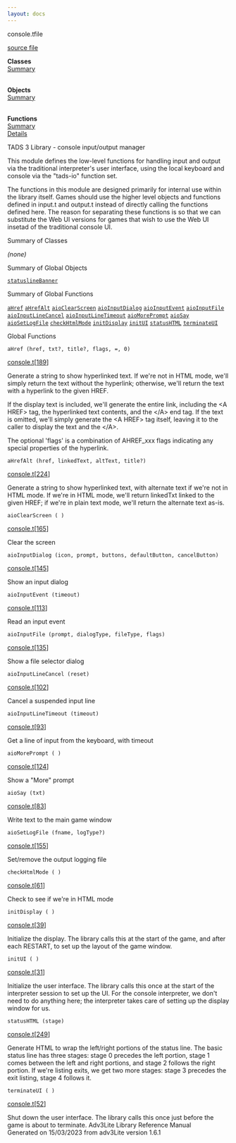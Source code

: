 ```yaml
---
layout: docs
---
```

<span class="title">console.t</span><span class="type">file</span>

[source file](../source/console.t.html)

**Classes**  
[Summary](#_ClassSummary_)  
 

**Objects**  
[Summary](#_ObjectSummary_)  
 

**Functions**  
[Summary](#_FunctionSummary_)  
[Details](#_Functions_)



TADS 3 Library - console input/output manager

This module defines the low-level functions for handling input and
output via the traditional interpreter's user interface, using the local
keyboard and console via the "tads-io" function set.

The functions in this module are designed primarily for internal use
within the library itself. Games should use the higher level objects and
functions defined in input.t and output.t instead of directly calling
the functions defined here. The reason for separating these functions is
so that we can substitute the Web UI versions for games that wish to use
the Web UI insetad of the traditional console UI.



<span id="_ClassSummary_"></span>



<span class="hdln">Summary of Classes</span>  



*(none)* <span id="_ObjectSummary_"></span>



<span class="hdln">Summary of Global Objects</span>  



[`statuslineBanner`](../object/statuslineBanner1.html)
<span id="FunctionSummary_"></span>



<span class="hdln">Summary of Global Functions</span>  



[`aHref`](#aHref) [`aHrefAlt`](#aHrefAlt) [`aioClearScreen`](#aioClearScreen) [`aioInputDialog`](#aioInputDialog) [`aioInputEvent`](#aioInputEvent) [`aioInputFile`](#aioInputFile) [`aioInputLineCancel`](#aioInputLineCancel) [`aioInputLineTimeout`](#aioInputLineTimeout) [`aioMorePrompt`](#aioMorePrompt) [`aioSay`](#aioSay) [`aioSetLogFile`](#aioSetLogFile) [`checkHtmlMode`](#checkHtmlMode) [`initDisplay`](#initDisplay) [`initUI`](#initUI) [`statusHTML`](#statusHTML) [`terminateUI`](#terminateUI)

<span id="_Functions_"></span>



<span class="hdln">Global Functions</span>  



<span id="aHref"></span>

`aHref (href, txt?, title?, flags, =, 0)`

[console.t](../file/console.t.html)\[[189](../source/console.t.html#189)\]



Generate a string to show hyperlinked text. If we're not in HTML mode,
we'll simply return the text without the hyperlink; otherwise, we'll
return the text with a hyperlink to the given HREF.

If the display text is included, we'll generate the entire link,
including the \<A HREF\> tag, the hyperlinked text contents, and the
\</A\> end tag. If the text is omitted, we'll simply generate the \<A
HREF\> tag itself, leaving it to the caller to display the text and the
\</A\>.

The optional 'flags' is a combination of AHREF_xxx flags indicating any
special properties of the hyperlink.



<span id="aHrefAlt"></span>

`aHrefAlt (href, linkedText, altText, title?)`

[console.t](../file/console.t.html)\[[224](../source/console.t.html#224)\]



Generate a string to show hyperlinked text, with alternate text if we're
not in HTML mode. If we're in HTML mode, we'll return linkedTxt linked
to the given HREF; if we're in plain text mode, we'll return the
alternate text as-is.



<span id="aioClearScreen"></span>

`aioClearScreen ( )`

[console.t](../file/console.t.html)\[[165](../source/console.t.html#165)\]



Clear the screen



<span id="aioInputDialog"></span>

`aioInputDialog (icon, prompt, buttons, defaultButton, cancelButton)`

[console.t](../file/console.t.html)\[[145](../source/console.t.html#145)\]



Show an input dialog



<span id="aioInputEvent"></span>

`aioInputEvent (timeout)`

[console.t](../file/console.t.html)\[[113](../source/console.t.html#113)\]



Read an input event



<span id="aioInputFile"></span>

`aioInputFile (prompt, dialogType, fileType, flags)`

[console.t](../file/console.t.html)\[[135](../source/console.t.html#135)\]



Show a file selector dialog



<span id="aioInputLineCancel"></span>

`aioInputLineCancel (reset)`

[console.t](../file/console.t.html)\[[102](../source/console.t.html#102)\]



Cancel a suspended input line



<span id="aioInputLineTimeout"></span>

`aioInputLineTimeout (timeout)`

[console.t](../file/console.t.html)\[[93](../source/console.t.html#93)\]



Get a line of input from the keyboard, with timeout



<span id="aioMorePrompt"></span>

`aioMorePrompt ( )`

[console.t](../file/console.t.html)\[[124](../source/console.t.html#124)\]



Show a "More" prompt



<span id="aioSay"></span>

`aioSay (txt)`

[console.t](../file/console.t.html)\[[83](../source/console.t.html#83)\]



Write text to the main game window



<span id="aioSetLogFile"></span>

`aioSetLogFile (fname, logType?)`

[console.t](../file/console.t.html)\[[155](../source/console.t.html#155)\]



Set/remove the output logging file



<span id="checkHtmlMode"></span>

`checkHtmlMode ( )`

[console.t](../file/console.t.html)\[[61](../source/console.t.html#61)\]



Check to see if we're in HTML mode



<span id="initDisplay"></span>

`initDisplay ( )`

[console.t](../file/console.t.html)\[[39](../source/console.t.html#39)\]



Initialize the display. The library calls this at the start of the game,
and after each RESTART, to set up the layout of the game window.



<span id="initUI"></span>

`initUI ( )`

[console.t](../file/console.t.html)\[[31](../source/console.t.html#31)\]



Initialize the user interface. The library calls this once at the start
of the interpreter session to set up the UI. For the console
interpreter, we don't need to do anything here; the interpreter takes
care of setting up the display window for us.



<span id="statusHTML"></span>

`statusHTML (stage)`

[console.t](../file/console.t.html)\[[249](../source/console.t.html#249)\]



Generate HTML to wrap the left/right portions of the status line. The
basic status line has three stages: stage 0 precedes the left portion,
stage 1 comes between the left and right portions, and stage 2 follows
the right portion. If we're listing exits, we get two more stages: stage
3 precedes the exit listing, stage 4 follows it.



<span id="terminateUI"></span>

`terminateUI ( )`

[console.t](../file/console.t.html)\[[52](../source/console.t.html#52)\]



Shut down the user interface. The library calls this once just before
the game is about to terminate.
Adv3Lite Library Reference Manual  
Generated on 15/03/2023 from adv3Lite version 1.6.1


